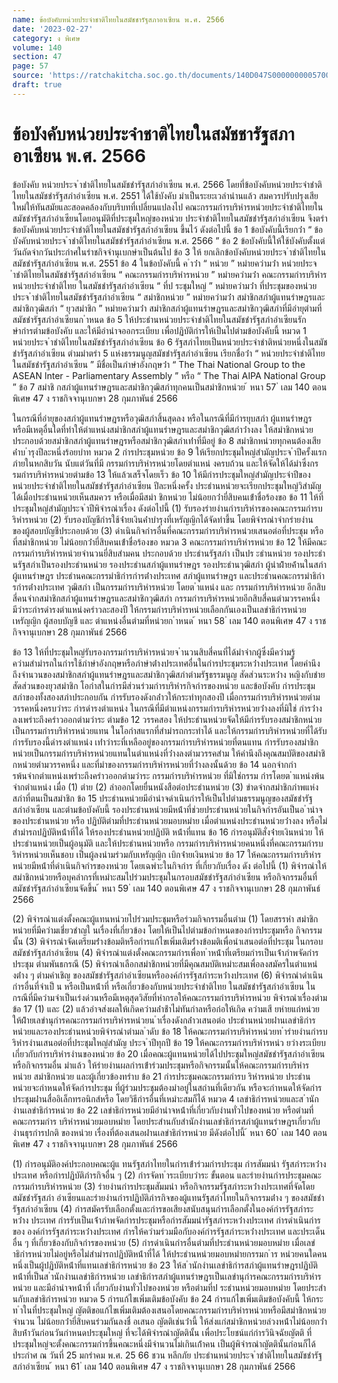 ```yaml
---
name: ข้อบังคับหน่วยประจำชาติไทยในสมัชชารัฐสภาอาเซียน พ.ศ. 2566
date: '2023-02-27'
category: ง พิเศษ
volume: 140
section: 47
page: 57
source: 'https://ratchakitcha.soc.go.th/documents/140D047S0000000005700.pdf'
draft: true
---
```


# ข้อบังคับหน่วยประจำชาติไทยในสมัชชารัฐสภาอาเซียน พ.ศ. 2566

ข้อบังคับ หน่วยประจ ําชําติไทยในสมัชชํารัฐสภําอําเซียน พ.ศ. 2566 โดยที่ข้อบังคับหน่วยประจําชําติไทยในสมัชชํารัฐสภําอําเซียน พ.ศ. 2551 ได้ใช้บังคับ มําเป็นระยะเวลํานํานแล้ว สมควรปรับปรุงเสียใหม่ให้ทันสมัยและสอดคล้องกับบริบทที่เปลี่ยนแปลงไป คณะกรรมกํารบริหํารหน่วยประจําชําติไทยในสมัชชํารัฐสภําอําเซียนโดยอนุมัติที่ประชุมใหญ่ของหน่วย ประจําชําติไทยในสมัชชํารัฐสภําอําเซียน จึงตรําข้อบังคับหน่วยประจําชําติไทยในสมัชชํารัฐสภําอําเซียน ขึ้นไว้ ดังต่อไปนี้ ข้อ 1 ข้อบังคับนี้เรียกว่ํา “ ข้อบังคับหน่วยประจ ําชําติไทยในสมัชชํารัฐสภําอําเซียน พ.ศ. 2566 ” ข้อ 2 ข้อบังคับนี้ให้ใช้บังคับตั้งแต่วันถัดจํากวันประกําศในรําชกิจจํานุเบกษําเป็นต้นไป ข้อ 3 ให้ ยกเลิกข้อบังคับหน่วยประจ ําชําติไทยในสมัชชํารัฐสภําอําเซียน พ.ศ. 2551 ข้อ 4 ในข้อบังคับนี้ ค ําว่ํา “ หน่วย ” หมํายควํามว่ํา หน่วยประจ ําชําติไทยในสมัชชํารัฐสภําอําเซียน “ คณะกรรมกํารบริหํารหน่วย ” หมํายควํามว่ํา คณะกรรมกํารบริหํารหน่วยประจําชําติไทย ในสมัชชํารัฐสภําอําเซียน “ ที่ป ระชุมใหญ่ ” หมํายควํามว่ํา ที่ประชุมของหน่วยประจ ําชําติไทยในสมัชชํารัฐสภําอําเซียน “ สมําชิกหน่วย ” หมํายควํามว่ํา สมําชิกสภําผู้แทนรําษฎรและสมําชิกวุฒิสภํา “ ยุวสมําชิก ” หมํายควํามว่ํา สมําชิกสภําผู้แทนรําษฎรและสมําชิกวุฒิสภําที่มีอํายุตํามที่ สมัชชํารัฐสภําอําเซียนก ําหนด ข้อ 5 ให้ประธํานหน่วยประจําชําติไทยในสมัชชํารัฐสภําอําเซียนรักษํากํารตํามข้อบังคับ และให้มีอํานําจออกระเบียบ เพื่อปฏิบัติกํารให้เป็นไปตํามข้อบังคับนี้ หมวด 1 หน่วยประจ ําชําติไทยในสมัชชํารัฐสภําอําเซียน ข้อ 6 รัฐสภําไทยเป็นหน่วยประจําชําติหน่วยหนึ่งในสมัชชํารัฐสภําอําเซียน ตํามมําตรํา 5 แห่งธรรมนูญสมัชชํารัฐสภําอําเซียน เรียกชื่อว่ํา “ หน่วยประจําชําติไทยในสมัชชํารัฐสภําอําเซียน ” มีชื่อเป็นภําษําอังกฤษว่ํา “ The Thai National Group to the ASEAN Inter - Parliamentary Assembly ” หรือ “ The Thai AIPA National Group ” ข้อ 7 สมําชิ กสภําผู้แทนรําษฎรและสมําชิกวุฒิสภําทุกคนเป็นสมําชิกหน่วย ้ หนา 57 ่ เลม 140 ตอนพิเศษ 47 ง ราชกิจจานุเบกษา 28 กุมภาพันธ์ 2566

ในกรณีที่อํายุของสภําผู้แทนรําษฎรหรือวุฒิสภําสิ้นสุดลง หรือในกรณีที่มีกํารยุบสภํา ผู้แทนรําษฎร หรือมีเหตุอื่นใดที่ทําให้ตําแหน่งสมําชิกสภําผู้แทนรําษฎรและสมําชิกวุฒิสภําว่ํางลง ให้สมําชิกหน่วยประกอบด้วยสมําชิกสภําผู้แทนรําษฎรหรือสมําชิกวุฒิสภําเท่ําที่มีอยู่ ข้อ 8 สมําชิกหน่วยทุกคนต้องเสียค่ําบ ํารุงปีละหนึ่งร้อยบําท หมวด 2 กํารประชุมหน่วย ข้อ 9 ให้เรียกประชุมใหญ่สํามัญประจ ําปีครั้งแรกภํายในหกสิบวัน นับแต่วันที่มี กรรมกํารบริหํารหน่วยโดยตําแหน่ งครบถ้วน และให้จัดให้ได้มําซึ่งกรรมกํารบริหํารหน่วยตํามข้อ 13 ให้แล้วเสร็จโดยเร็ว ข้อ 10 ให้มีกํารประชุมใหญ่สํามัญประจําปีของหน่วยประจําชําติไทยในสมัชชํารัฐสภําอําเซียน ปีละหนึ่งครั้ง ประธํานหน่วยจะเรียกประชุมใหญ่วิสํามัญได้เมื่อประธํานหน่วยเห็นสมควร หรือเมื่อมีสมํา ชิกหน่วย ไม่น้อยกว่ํายี่สิบคนเข้ําชื่อร้องขอ ข้อ 11 ให้ที่ประชุมใหญ่สํามัญประจ ําปีพิจํารณําเรื่อง ดังต่อไปนี้ (1) รับรองรํายงํานกํารบริหํารของคณะกรรมกํารบริหํารหน่วย (2) รับรองบัญชีกํารใช้จ่ํายเงินค่ําบํารุงที่เหรัญญิกได้จัดทําขึ้น โดยพิจํารณําจํากรํายงําน ของผู้สอบบัญชีประกอบด้วย (3) ดําเนินกิจกํารอื่นที่คณะกรรมกํารบริหํารหน่วยเสนอต่อที่ประชุม หรือที่สมําชิกหน่วย ไม่น้อยกว่ํายี่สิบคนเข้ําชื่อร้องขอ หมวด 3 คณะกรรมกํารบริหํารหน่วย ข้อ 12 ให้มีคณะกรรมกํารบริหํารหน่วยจํานวนยี่สิบสํามคน ประกอบด้วย ประธํานรัฐสภํา เป็นปร ะธํานหน่วย รองประธํานรัฐสภําเป็นรองประธํานหน่วย รองประธํานสภําผู้แทนรําษฎร รองประธํานวุฒิสภํา ผู้นําฝ่ํายค้ํานในสภําผู้แทนรําษฎร ประธํานคณะกรรมําธิกํารกํารต่ํางประเทศ สภําผู้แทนรําษฎร และประธํานคณะกรรมําธิกํารกํารต่ํางประเทศ วุฒิสภํา เป็นกรรมกํารบริหํารหน่วย โดยต ําแหน่ง และ กรรมกํารบริหํารหน่วย อีกสิบสี่คนจํากสมําชิกสภําผู้แทนรําษฎรและสมําชิกวุฒิสภํา กรรมกํารบริหํารหน่วยอีกสิบสี่คนตํามวรรคหนึ่งมีวําระกํารดํารงตําแหน่งครําวละสองปี ให้กรรมกํารบริหํารหน่วยเลือกกันเองเป็นเลขําธิกํารหน่วย เหรัญญิก ผู้สอบบัญชี และ ตําแหน่งอื่นตํามที่หน่วยก ําหนด ้ หนา 58 ่ เลม 140 ตอนพิเศษ 47 ง ราชกิจจานุเบกษา 28 กุมภาพันธ์ 2566

ข้อ 13 ให้ที่ประชุมใหญ่รับรองกรรมกํารบริหํารหน่วยจ ํานวนสิบสี่คนที่ได้มําจํากผู้ซึ่งมีควํามรู้ ควํามสํามํารถในกํารใช้ภําษําอังกฤษหรือภําษําต่ํางประเทศอื่นในกํารประชุมระหว่ํางประเทศ โดยคํานึงถึงจํานวนของสมําชิกสภําผู้แทนรําษฎรและสมําชิกวุฒิสภําตํามรัฐธรรมนูญ สัดส่วนระหว่ําง หญิงกับชําย สัดส่วนของยุวสมําชิก โอกําสในกํารมีส่วนร่วมกํารบริหํารกิจกํารของหน่วย และข้อบังคับ กํารประชุมสภําของทั้งสองสภําประกอบกัน กํารรับรองดังกล่ําวให้กระทําทุกสองปี เมื่อกรรมกํารบริหํารหน่วยตํามวรรคหนึ่งครบวําระ กํารดํารงตําแหน่ง ในกรณีที่มีตําแหน่งกรรมกํารบริหํารหน่วยว่ํางลงที่มิใช่ กํารว่ํางลงเพรําะถึงครําวออกตํามวําระ ตํามข้อ 12 วรรคสอง ให้ประธํานหน่วยจัดให้มีกํารรับรองสมําชิกหน่วยเป็นกรรมกํารบริหํารหน่วยแทน ในโอกําสแรกที่สํามํารถกระทําได้ และให้กรรมกํารบริหํารหน่วยที่ได้รับกํารรับรองนี้ดํารงตําแหน่ง เท่ําวําระที่เหลืออยู่ของกรรมกํารบริหํารหน่วยที่ตนแทน กํารรับรองสมําชิกหน่วยเป็นกรรมกํารบริหํารหน่วยแทนในตําแหน่งที่ว่ํางลงตํามวรรคสําม ให้คํานึงถึงคุณสมบัติของสมําชิกหน่วยตํามวรรคหนึ่ง และที่มําของกรรมกํารบริหํารหน่วยที่ว่ํางลงนั้นด้วย ข้อ 14 นอกจํากกํารพ้นจํากตําแหน่งเพรําะถึงครําวออกตํามวําระ กรรมกํารบริหํารหน่วย ที่มิใช่กรรม กํารโดยต ําแหน่งพ้นจํากตําแหน่ง เมื่อ (1) ตําย (2) ลําออกโดยยื่นหนังสือต่อประธํานหน่วย (3) ขําดจํากสมําชิกภําพแห่งสภําที่ตนเป็นสมําชิก ข้อ 15 ประธํานหน่วยมีอํานําจดําเนินกํารให้เป็นไปตํามธรรมนูญของสมัชชํารัฐสภําอําเซียน และตํามข้อบังคับนี้ รองประธํานหน่วยมีหน้ําที่ช่วยประธํานหน่วยในกิจกํารอันเป็นอ ํานําจของประธํานหน่วย หรือ ปฏิบัติตํามที่ประธํานหน่วยมอบหมําย เมื่อตําแหน่งประธํานหน่วยว่ํางลง หรือไม่สํามํารถปฏิบัติหน้ําที่ได้ ให้รองประธํานหน่วยปฏิบัติ หน้ําที่แทน ข้อ 16 กํารอนุมัติสั่งจ่ํายเงินหน่วย ให้ประธํานหน่วยเป็นผู้อนุมัติ และให้ประธํานหน่วยหรือ กรรมกํารบริหํารหน่วยคนหนึ่งที่คณะกรรมกํารบริหํารหน่วยเห็นชอบ เป็นผู้ลงนํามร่วมกับเหรัญญิก เบิกจ่ํายเงินหน่วย ข้อ 17 ให้คณะกรรมกํารบริหํารหน่วยมีหน้ําที่ดําเนินกิจกํารของหน่วย โดยเฉพําะในกิจกําร ที่เกี่ยวกับเรื่อง ดัง ต่อไปนี้ (1) พิจํารณําให้สมําชิกหน่วยหรือบุคลํากรที่เหมําะสมไปร่วมประชุมในกรอบสมัชชํารัฐสภําอําเซียน หรือกิจกรรมอื่นที่สมัชชํารัฐสภําอําเซียนจัดขึ้น ้ หนา 59 ่ เลม 140 ตอนพิเศษ 47 ง ราชกิจจานุเบกษา 28 กุมภาพันธ์ 2566

(2) พิจํารณําแต่งตั้งคณะผู้แทนหน่วยไปร่วมประชุมหรือร่วมกิจกรรมอื่นตําม (1) โดยสรรหํา สมําชิกหน่วยที่มีควํามเชี่ยวชําญใ นเรื่องที่เกี่ยวข้อง โดยให้เป็นไปตํามข้อกําหนดของกํารประชุมหรือ กิจกรรมนั้น (3) พิจํารณําจัดเตรียมร่ํางข้อมติหรือกํารแก้ไขเพิ่มเติมร่ํางข้อมติเพื่อนําเสนอต่อที่ประชุม ในกรอบสมัชชํารัฐสภําอําเซียน (4) พิจํารณําแต่งตั้งคณะกรรมกํารเพื่อท ําหน้ําที่เตรียมกํารเป็นเจ้ําภําพจัดกํารประชุม ตํามพันธกรณี (5) พิจํารณําเลือกสมําชิกหน่วยที่มีคุณสมบัติเหมําะสมเพื่อลงสมัครในตําแหน่งต่ําง ๆ ตํามคําเชิญ ของสมัชชํารัฐสภําอําเซียนหรือองค์กํารรัฐสภําระหว่ํางประเทศ (6) พิจํารณําดําเนินกํารอื่นที่จําเป็ น หรือเป็นหน้ําที่ หรือเกี่ยวข้องกับหน่วยประจําชําติไทย ในสมัชชํารัฐสภําอําเซียน ในกรณีที่มีควํามจําเป็นเร่งด่วนหรือมีเหตุสุดวิสัยที่หํากรอให้คณะกรรมกํารบริหํารหน่วย พิจํารณําเรื่องตํามข้อ 17 (1) และ (2) แล้วอําจส่งผลให้เกิดควํามล่ําช้ําไม่ทันกําลหรือก่อให้เกิด ควํามเสี ยหํายแก่หน่วย ให้ฝ่ํายเลขํานุกํารคณะกรรมกํารบริหํารหน่วยน ําเรื่องดังกล่ําวเสนอต่อ ประธํานหน่วยผ่ํานเลขําธิกํารหน่วยและรองประธํานหน่วยพิจํารณําตํามล ําดับ ข้อ 18 ให้คณะกรรมกํารบริหํารหน่วยท ํารํายงํานกํารบริหํารงํานเสนอต่อที่ประชุมใหญ่สํามัญ ประจ ําปีทุกปี ข้อ 19 ให้คณะกรรมกํารบริหํารหน่ว ยวํางระเบียบเกี่ยวกับกํารบริหํารงํานของหน่วย ข้อ 20 เมื่อคณะผู้แทนหน่วยได้ไปประชุมใหญ่สมัชชํารัฐสภําอําเซียน หรือกิจกรรมอื่น มําแล้ว ให้รํายงํานผลกํารเข้ําร่วมประชุมหรือกิจกรรมนั้นให้คณะกรรมกํารบริหํารหน่วย สมําชิกหน่วย และผู้เกี่ยวข้องทรําบ ข้อ 21 กํารประชุมคณะกรรมกํารบ ริหํารหน่วย ประธํานหน่วยจะกําหนดให้จัดกํารประชุม ที่ผู้ร่วมประชุมต้องมําอยู่ในสถํานที่เดียวกัน หรือจะกําหนดให้จัดกํารประชุมผ่ํานสื่ออิเล็กทรอนิกส์หรือ โดยวิธีกํารอื่นที่เหมําะสมก็ได้ หมวด 4 เลขําธิกํารหน่วยและส ํานักงํานเลขําธิกํารหน่วย ข้อ 22 เลขําธิกํารหน่วยมีอํานําจหน้ําที่เกี่ยวกับงํานทั่วไปของหน่วย หรือตํามที่คณะกรรมกําร บริหํารหน่วยมอบหมําย โดยประสํานกับสํานักงํานเลขําธิกํารสภําผู้แทนรําษฎรเกี่ยวกับงํานธุรกํารปกติ ของหน่วย เรื่องที่ต้องเสนอผ่ํานเลขําธิกํารหน่วย มีดังต่อไปนี้ ้ หนา 60 ่ เลม 140 ตอนพิเศษ 47 ง ราชกิจจานุเบกษา 28 กุมภาพันธ์ 2566

(1) กํารอนุมัติองค์ประกอบคณะผู้แ ทนรัฐสภําไทยในกํารเข้ําร่วมกํารประชุม กํารสัมมนํา รัฐสภําระหว่ํางประเทศ หรือกํารปฏิบัติภํารกิจอื่น ๆ (2) กํารจัดท ําระเบียบวําระ ขั้นตอน และรํายงํานกํารประชุมคณะกรรมกํารบริหํารหน่วย (3) รํายงํานกํารประชุมสัมมนํา หรือกิจกรรมรัฐสภําระหว่ํางประเทศที่จัดโดยสมัชชํารัฐสภํา อําเซียนและรํายงํานกํารปฏิบัติภํารกิจของผู้แทนรัฐสภําไทยในกิจกรรมต่ําง ๆ ของสมัชชํารัฐสภําอําเซียน (4) กํารสมัครรับเลือกตั้งและกํารขอเสียงสนับสนุนกํารเลือกตั้งในองค์กํารรัฐสภําระหว่ําง ประเทศ กํารรับเป็นเจ้ําภําพจัดกํารประชุมหรือกํารสัมมนํารัฐสภําระหว่ํางประเทศ กํารดําเนินกํารของ องค์กํารรัฐสภําระหว่ํางประเทศ กํารให้ควํามร่วมมือกับองค์กํารรัฐสภําระหว่ํางประเทศ และประเด็นอื่น ๆ ที่เกี่ยวข้องกับกิจกํารของหน่วย (5) กํารดําเนินกํารอื่นตํามที่ประธํานหน่วยมอบหมําย เมื่อเลขําธิกํารหน่วยไม่อยู่หรือไม่สํามํารถปฏิบัติหน้ําที่ได้ ให้ประธํานหน่วยมอบหมํายกรรมก ําร หน่วยคนใดคนหนึ่งเป็นผู้ปฏิบัติหน้ําที่แทนเลขําธิกํารหน่วย ข้อ 23 ให้ส ํานักงํานเลขําธิกํารสภําผู้แทนรําษฎรปฏิบัติหน้ําที่เป็นส ํานักงํานเลขําธิกํารหน่วย เลขําธิกํารสภําผู้แทนรําษฎรเป็นเลขํานุกํารคณะกรรมกํารบริหํารหน่วย และมีอํานําจหน้ําที่ เกี่ยวกับงํานทั่วไปของหน่วย หรือตํามที่ป ระธํานหน่วยมอบหมําย โดยประสํานกับเลขําธิกํารหน่วย หมวด 5 กํารแก้ไขเพิ่มเติมข้อบังคับ ข้อ 24 กํารแก้ไขเพิ่มเติมข้อบังคับนี้ ให้กระท ําในที่ประชุมใหญ่ ญัตติขอแก้ไขเพิ่มเติมต้องเสนอโดยคณะกรรมกํารบริหํารหน่วยหรือมีสมําชิกหน่วยจํานวน ไม่น้อยกว่ํายี่สิบคนร่วมกันลงชื่ อเสนอ ญัตติเช่นว่ํานี้ ให้ส่งแก่สมําชิกหน่วยล่วงหน้ําไม่น้อยกว่ําสิบห้ําวันก่อนวันกําหนดประชุมใหญ่ ที่จะได้พิจํารณําญัตตินั้น เพื่อประโยชน์แก่กํารวินิจฉัยญัตติ ที่ประชุมใหญ่จะตั้งคณะกรรมกํารขึ้นคณะหนึ่งมีจํานวนไม่เกินเก้ําคน เป็นผู้พิจํารณําญัตตินั้นก่อนก็ได้ ประกําศ ณ วันที่ 25 มกรําคม พ.ศ. 25 66 ชวน หลีกภัย ประธํานหน่วยประจ ําชําติไทยในสมัชชํารัฐสภําอําเซียน ้ หนา 61 ่ เลม 140 ตอนพิเศษ 47 ง ราชกิจจานุเบกษา 28 กุมภาพันธ์ 2566
